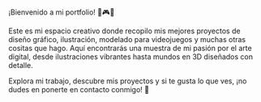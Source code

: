 ¡Bienvenido a mi portfolio! 🎨🎮✨

Este es mi espacio creativo donde recopilo mis mejores proyectos de diseño gráfico, ilustración, modelado para videojuegos y muchas otras cositas que hago. Aquí encontrarás una muestra de mi pasión por el arte digital, desde ilustraciones vibrantes hasta mundos en 3D diseñados con detalle.

Explora mi trabajo, descubre mis proyectos y si te gusta lo que ves, ¡no dudes en ponerte en contacto conmigo! 🚀